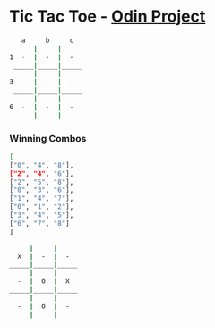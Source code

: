 # Tic Tac Toe - [Odin Project](https://www.theodinproject.com/paths/full-stack-javascript/courses/javascript/lessons/tic-tac-toe)

```sh
   a     b     c
      |     |     
1  -  |  -  |  -  
 _____|_____|_____
      |     |     
3  -  |  -  |  -  
 _____|_____|_____
      |     |     
6  -  |  -  |  -  
      |     |
```

### Winning Combos
```sh
[
["0", "4", "8"],
["2", "4", "6"],
["2", "5", "8"],
["0", "3", "6"],
["1", "4", "7"],
["0", "1", "2"],
["3", "4", "5"],
["6", "7", "8"]
]
```

```sh
     |     |     
  X  |  -  |  -  
_____|_____|_____
     |     |     
  -  |  O  |  X  
_____|_____|_____
     |     |     
  -  |  O  |  -  
     |     |     
```
